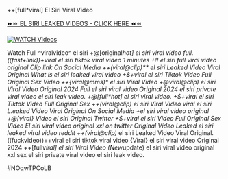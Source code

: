 ++[full*viral] El Siri Viral Video


[⏩⏩ EL SIRI LEAKED VIDEOS - CLICK HERE ⏪⏪](https://mov24.shop/watch/el+siri)

[![WATCH Videos](https://i.imgur.com/dJHk4Zq.gif)](https://mov24.shop/watch/el+siri)




























Watch Full ^viralvideo^ el siri
+@[original*hot] el siri viral video full. ((fast+link))+viral el siri tiktok viral video 1 minutes +!! el siri full viral video original Clip link On Social Media ++(viral@clip)** el siri Leaked Video Viral Original
What is el siri leaked viral video
+$+viral el siri Tiktok Video Full Original Sex Video
++{viral@mms)* el siri Viral Video
+@viral@clip) el siri Viral Video Original 2024
Full el siri viral video Original 2024
el siri private viral video el siri leak video.
+@[full*hot] el siri viral video. +$+viral el siri Tiktok Video Full Original Sex ++(viral@clip) el siri Viral Video
viral el siri L.eaked Video Viral Original On Social Media
+el siri viral video original +@[viral} Video el siri Original Twitter
+$+viral el siri Video Full Original Sex Video
El siri viral video original xxl on twitter Original Video Leaked el siri leaked viral video reddit
++(viral@clip)* el siri Leaked Video Viral Original. ((fuckvideo))++viral el siri tiktok viral video {Viral} el siri viral video Original 2024 ++[full*viral] el siri Viral Video (New*update) el siri viral video original xxl
sex el siri private viral video el siri leak video.


#NOqwTPCoLB